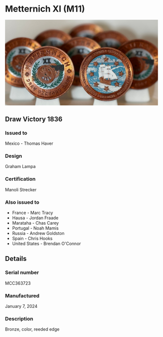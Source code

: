 # Metternich XI (M11)

![Metternich X1 Coins](m11-coins.jpg)

## Draw Victory 1836

### Issued to

Mexico - Thomas Haver

### Design

Graham Lampa

### Certification

Manoli Strecker

### Also issued to

* France - Marc Tracy
* Hausa - Jordan Fraade
* Marataha - Chas Carey
* Portugal - Noah Mamis
* Russia - Andrew Goldston
* Spain - Chris Hooks
* United States - Brendan O'Connor

## Details

### Serial number

MCC363723

### Manufactured
January 7, 2024

### Description

Bronze, color, reeded edge
